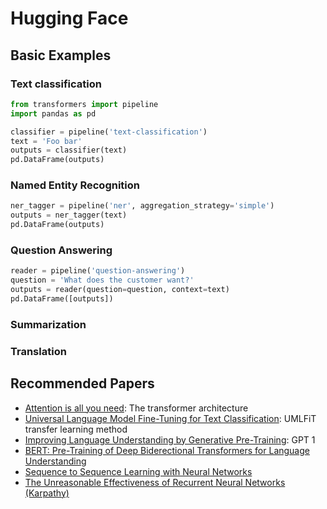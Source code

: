 # Hugging Face

## Basic Examples

### Text classification
```python
from transformers import pipeline
import pandas as pd

classifier = pipeline('text-classification')
text = 'Foo bar'
outputs = classifier(text)
pd.DataFrame(outputs)
```

### Named Entity Recognition
```python
ner_tagger = pipeline('ner', aggregation_strategy='simple')
outputs = ner_tagger(text)
pd.DataFrame(outputs)
```

### Question Answering
```python
reader = pipeline('question-answering')
question = 'What does the customer want?'
outputs = reader(question=question, context=text)
pd.DataFrame([outputs])
```

### Summarization

### Translation

## Recommended Papers
- [Attention is all you need](https://arxiv.org/abs/1706.03762): The transformer architecture
- [Universal Language Model Fine-Tuning for Text Classification](https://arxiv.org/abs/1801.06146): UMLFiT transfer learning method
- [Improving Language Understanding by Generative Pre-Training](https://openai.com/blog/language-unsupervised): GPT 1 
- [BERT: Pre-Training of Deep Biderectional Transformers for Language Understanding](https://arxiv.org/abs/1810.04805)
- [Sequence to Sequence Learning with Neural Networks](https://arxiv.org/abs/1409.3215)
- [The Unreasonable Effectiveness of Recurrent Neural Networks (Karpathy)](https://oreil.ly/Q55o0)
